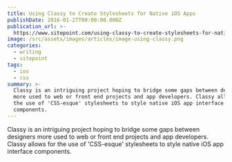 ```yaml
---
title: Using Classy to Create Stylesheets for Native iOS Apps
publishDate: 2016-01-27T00:00:00.000Z
publication_url: >-
  https://www.sitepoint.com/using-classy-to-create-stylesheets-for-native-ios-apps/
image: /src/assets/images/articles/image-using-classy.png
categories:
  - writing
  - sitepoint
tags:
  - ios
  - css
summary: >-
  Classy is an intriguing project hoping to bridge some gaps between designers
  more used to web or front end projects and app developers. Classy allows for
  the use of 'CSS-esque' stylesheets to style native iOS app interface
  components.
---
```


Classy is an intriguing project hoping to bridge some gaps between designers more used to web or front end projects and app developers. Classy allows for the use of 'CSS-esque' stylesheets to style native iOS app interface components.
